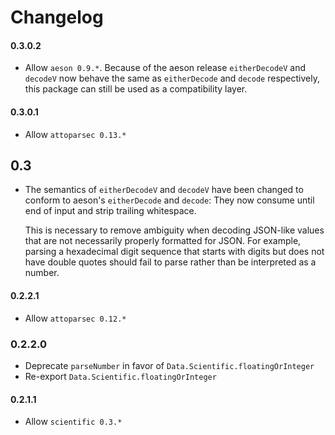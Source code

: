 # Changelog

#### 0.3.0.2

* Allow `aeson 0.9.*`. Because of the aeson release `eitherDecodeV` and `decodeV` now behave the same as `eitherDecode` and `decode` respectively, this package can still be used as a compatibility layer.

#### 0.3.0.1

* Allow `attoparsec 0.13.*`

## 0.3

* The semantics of `eitherDecodeV` and `decodeV` have been changed to conform to aeson's `eitherDecode` and `decode`: They now consume until end of input and strip trailing whitespace.

  This is necessary to remove ambiguity when decoding JSON-like values that are
  not necessarily properly formatted for JSON. For example, parsing a hexadecimal
  digit sequence that starts with digits but does not have double quotes should
  fail to parse rather than be interpreted as a number.

#### 0.2.2.1

* Allow `attoparsec 0.12.*`

### 0.2.2.0

* Deprecate `parseNumber` in favor of `Data.Scientific.floatingOrInteger`
* Re-export `Data.Scientific.floatingOrInteger`

#### 0.2.1.1

* Allow `scientific 0.3.*`
